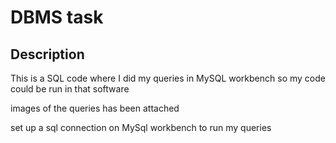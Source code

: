 # DBMS task


## Description

This is a SQL code where I did my queries in MySQL workbench so my code could be run in that software

images of the queries has been attached


set up a sql connection on MySql workbench to run my queries 
